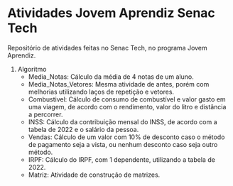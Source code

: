 # Atividades Jovem Aprendiz Senac Tech
Repositório de atividades feitas no Senac Tech, no programa Jovem Aprendiz.

1. Algoritmo
   * Media_Notas: Cálculo da média de 4 notas de um aluno.
   * Media_Notas_Vetores: Mesma atividade de antes, porém com melhorias utilizando laços de repetição e vetores.
   * Combustivel: Cálculo de consumo de combustível e valor gasto em uma viagem, de acordo com o rendimento, valor do litro e distância a percorrer.
   * INSS: Cálculo da contribuição mensal do INSS, de acordo com a tabela de 2022 e o salário da pessoa.
   * Vendas: Cálculo de um valor com 10% de desconto caso o método de pagamento seja a vista, ou nenhum desconto caso seja outro método.
   * IRPF: Cálculo do IRPF, com 1 dependente, utilizando a tabela de 2022.
   * Matriz: Atividade de construção de matrizes.
